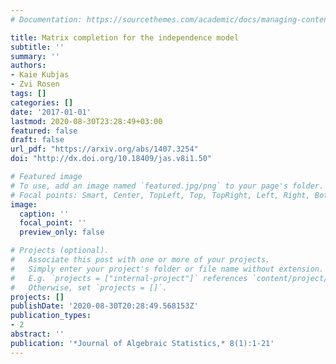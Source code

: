 ```yaml
---
# Documentation: https://sourcethemes.com/academic/docs/managing-content/

title: Matrix completion for the independence model
subtitle: ''
summary: ''
authors:
- Kaie Kubjas
- Zvi Rosen
tags: []
categories: []
date: '2017-01-01'
lastmod: 2020-08-30T23:28:49+03:00
featured: false
draft: false
url_pdf: "https://arxiv.org/abs/1407.3254"
doi: "http://dx.doi.org/10.18409/jas.v8i1.50"

# Featured image
# To use, add an image named `featured.jpg/png` to your page's folder.
# Focal points: Smart, Center, TopLeft, Top, TopRight, Left, Right, BottomLeft, Bottom, BottomRight.
image:
  caption: ''
  focal_point: ''
  preview_only: false

# Projects (optional).
#   Associate this post with one or more of your projects.
#   Simply enter your project's folder or file name without extension.
#   E.g. `projects = ["internal-project"]` references `content/project/deep-learning/index.md`.
#   Otherwise, set `projects = []`.
projects: []
publishDate: '2020-08-30T20:28:49.568153Z'
publication_types:
- 2
abstract: ''
publication: '*Journal of Algebraic Statistics,* 8(1):1-21'
---
```

